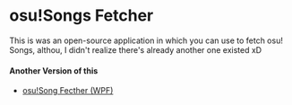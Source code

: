 # osu!Songs Fetcher
This is was an open-source application in which you can use to fetch osu! Songs, althou, I didn't realize there's already another one existed xD
#### Another Version of this
- [osu!Song Fecther (WPF)](https://github.com/Fezalion/osuSongFecther/)
